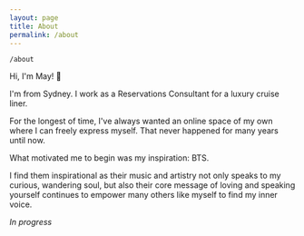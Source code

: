 ```yaml
---
layout: page
title: About
permalink: /about
---
```


`/about`

Hi, I'm May! 👋 

I'm from Sydney. I work as a Reservations Consultant for a luxury cruise liner. 

For the longest of time, I've always wanted an online space of my own where I can freely express myself. That never happened for many years until now. 

What motivated me to begin was my inspiration: BTS.

I find them inspirational as their music and artistry not only speaks to my curious, wandering soul, but also their core message of loving and speaking yourself continues to empower many others like myself to find my inner voice.


*In progress*

<style>
  .wrapper {
    max-width: 58em;
  }
</style>